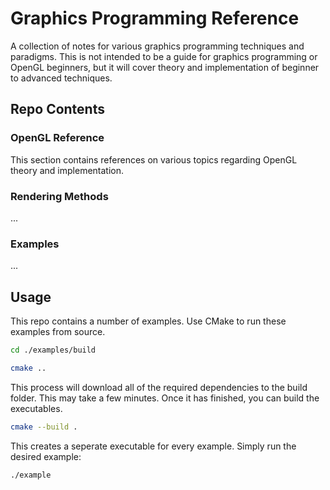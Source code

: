 # Graphics Programming Reference
A collection of notes for various graphics programming techniques and paradigms. This is not intended to be a guide for graphics programming or OpenGL beginners, but it will cover theory and implementation of beginner to advanced techniques. 


## Repo Contents

### OpenGL Reference
This section contains references on various topics regarding OpenGL theory and implementation. 

### Rendering Methods
...

### Examples
...


## Usage
This repo contains a number of examples. Use CMake to run these examples from source.

```bash
cd ./examples/build

cmake ..
```

This process will download all of the required dependencies to the build folder. This may take a few minutes. Once it has finished, you can build the executables. 

```bash
cmake --build .

```

This creates a seperate executable for every example. Simply run the desired example:

```bash
./example
```